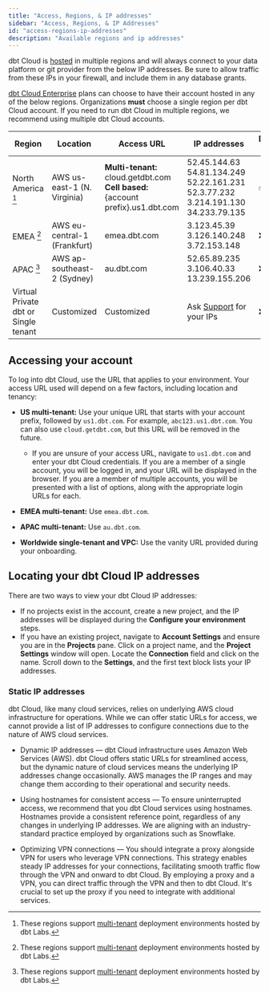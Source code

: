 ```yaml
---
title: "Access, Regions, & IP addresses"
sidebar: "Access, Regions, & IP Addresses"
id: "access-regions-ip-addresses"
description: "Available regions and ip addresses"
---
```


dbt Cloud is [hosted](/docs/cloud/about-cloud/architecture) in multiple regions and will always connect to your data platform or git provider from the below IP addresses. Be sure to allow traffic from these IPs in your firewall, and include them in any database grants.

[dbt Cloud Enterprise](https://www.getdbt.com/pricing/) plans can choose to have their account hosted in any of the below regions. Organizations **must** choose a single region per dbt Cloud account. If you need to run dbt Cloud in multiple regions, we recommend using multiple dbt Cloud accounts. 


| Region | Location | Access URL | IP addresses | Developer plan | Team plan | Enterprise plan |
|--------|----------|------------|--------------|----------------|-----------|-----------------|
| North America [^1] | AWS us-east-1 (N. Virginia) | **Multi-tenant:** cloud.getdbt.com <br /> **Cell based:** {account prefix}.us1.dbt.com | 52.45.144.63 <br /> 54.81.134.249 <br />52.22.161.231 <br />52.3.77.232 <br />3.214.191.130 <br />34.233.79.135 | ✅ | ✅ | ✅ |
| EMEA [^1] | AWS eu-central-1	(Frankfurt) | emea.dbt.com | 3.123.45.39 <br /> 3.126.140.248 <br /> 3.72.153.148 | ❌ | ❌ | ✅ |
| APAC  [^1] | 	AWS ap-southeast-2  (Sydney)| au.dbt.com | 52.65.89.235 <br /> 3.106.40.33 <br /> 13.239.155.206 <br />| ❌ | ❌ | ✅ |
| Virtual Private dbt or Single tenant | Customized |  Customized | Ask [Support](/community/resources/getting-help#dbt-cloud-support) for your IPs | ❌ | ❌ | ✅ |


[^1]: These regions support [multi-tenant](/docs/cloud/about-cloud/tenancy) deployment environments hosted by dbt Labs.

## Accessing your account

To log into dbt Cloud, use the URL that applies to your environment.  Your access URL used will depend on a few factors, including location and tenancy:
- **US multi-tenant:** Use your unique URL that starts with your account prefix, followed by `us1.dbt.com`. For example, `abc123.us1.dbt.com`. You can also use `cloud.getdbt.com`, but this URL will be removed in the future. 
    - If you are unsure of your access URL, navigate to `us1.dbt.com` and enter your dbt Cloud credentials. If you are a member of a single account, you will be logged in, and your URL will be displayed in the browser. If you are a member of multiple accounts, you will be presented with a list of options, along with the appropriate login URLs for each.

    <Lightbox src="/img/docs/dbt-cloud/find-account.png" title="dbt Cloud accounts" />

- **EMEA multi-tenant:** Use `emea.dbt.com`.
- **APAC multi-tenant:** Use `au.dbt.com`.
- **Worldwide single-tenant and VPC:** Use the vanity URL provided during your onboarding.

## Locating your dbt Cloud IP addresses

There are two ways to view your dbt Cloud IP addresses:
- If no projects exist in the account, create a new project, and the IP addresses will be displayed during the **Configure your environment** steps.
- If you have an existing project, navigate to **Account Settings** and ensure you are in the **Projects** pane. Click on a project name, and the **Project Settings** window will open. Locate the **Connection** field and click on the name. Scroll down to the **Settings**, and the first text block lists your IP addresses. 

### Static IP addresses

dbt Cloud, like many cloud services, relies on underlying AWS cloud infrastructure for operations. While we can offer static URLs for access, we cannot provide a list of IP addresses to configure connections due to the nature of AWS cloud services.

* Dynamic IP addresses &mdash; dbt Cloud infrastructure uses Amazon Web Services (AWS). dbt Cloud offers static URLs for streamlined access, but the dynamic nature of cloud services means the underlying IP addresses change occasionally. AWS manages the IP ranges and may change them according to their operational and security needs.

* Using hostnames for consistent access &mdash; To ensure uninterrupted access, we recommend that you dbt Cloud services using hostnames. Hostnames provide a consistent reference point, regardless of any changes in underlying IP addresses. We are aligning with an industry-standard practice employed by organizations such as Snowflake.

* Optimizing VPN connections &mdash; You should integrate a proxy alongside VPN for users who leverage VPN connections. This strategy enables steady IP addresses for your connections, facilitating smooth traffic flow through the VPN and onward to dbt Cloud. By employing a proxy and a VPN, you can direct traffic through the VPN and then to dbt Cloud. It's crucial to set up the proxy if you need to integrate with additional services.
